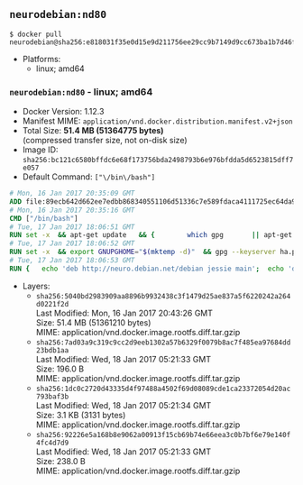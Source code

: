 ## `neurodebian:nd80`

```console
$ docker pull neurodebian@sha256:e818031f35e0d15e9d211756ee29cc9b7149d9cc673ba1b7d46f0bfa84e1c4cc
```

-	Platforms:
	-	linux; amd64

### `neurodebian:nd80` - linux; amd64

-	Docker Version: 1.12.3
-	Manifest MIME: `application/vnd.docker.distribution.manifest.v2+json`
-	Total Size: **51.4 MB (51364775 bytes)**  
	(compressed transfer size, not on-disk size)
-	Image ID: `sha256:bc121c6580bffdc6e68f173756bda2498793b6e976bfdda5d6523815dff7e057`
-	Default Command: `["\/bin\/bash"]`

```dockerfile
# Mon, 16 Jan 2017 20:35:09 GMT
ADD file:89ecb642d662ee7edbb868340551106d51336c7e589fdaca4111725ec64da957 in / 
# Mon, 16 Jan 2017 20:35:16 GMT
CMD ["/bin/bash"]
# Tue, 17 Jan 2017 18:06:51 GMT
RUN set -x 	&& apt-get update 	&& { 		which gpg 		|| apt-get install -y --no-install-recommends gnupg2 		|| apt-get install -y --no-install-recommends gnupg 	; } 	&& { 		gpg --version | grep -q '^gpg (GnuPG) 1\.' 		|| apt-get install -y --no-install-recommends dirmngr 	; } 	&& rm -rf /var/lib/apt/lists/*
# Tue, 17 Jan 2017 18:06:52 GMT
RUN set -x 	&& export GNUPGHOME="$(mktemp -d)" 	&& gpg --keyserver ha.pool.sks-keyservers.net --recv-keys DD95CC430502E37EF840ACEEA5D32F012649A5A9 	&& gpg --export DD95CC430502E37EF840ACEEA5D32F012649A5A9 > /etc/apt/trusted.gpg.d/neurodebian.gpg 	&& rm -r "$GNUPGHOME"
# Tue, 17 Jan 2017 18:06:53 GMT
RUN { 	echo 'deb http://neuro.debian.net/debian jessie main'; 	echo 'deb http://neuro.debian.net/debian data main'; 	echo '#deb-src http://neuro.debian.net/debian-devel jessie main'; } > /etc/apt/sources.list.d/neurodebian.sources.list
```

-	Layers:
	-	`sha256:5040bd2983909aa8896b9932438c3f1479d25ae837a5f6220242a264d0221f2d`  
		Last Modified: Mon, 16 Jan 2017 20:43:26 GMT  
		Size: 51.4 MB (51361210 bytes)  
		MIME: application/vnd.docker.image.rootfs.diff.tar.gzip
	-	`sha256:7ad03a9c319c9cc2d9eeb1302a57b6329f0079b8ac7f485ea97684dd23bdb1aa`  
		Last Modified: Wed, 18 Jan 2017 05:21:33 GMT  
		Size: 196.0 B  
		MIME: application/vnd.docker.image.rootfs.diff.tar.gzip
	-	`sha256:1dc0c2720d43335d4f97488a4502f69d08089cde1ca23372054d20ac793baf3b`  
		Last Modified: Wed, 18 Jan 2017 05:21:34 GMT  
		Size: 3.1 KB (3131 bytes)  
		MIME: application/vnd.docker.image.rootfs.diff.tar.gzip
	-	`sha256:92226e5a168b8e9062a00913f15cb69b74e66eea3c0b7bf6e79e140f4fc4d7d9`  
		Last Modified: Wed, 18 Jan 2017 05:21:33 GMT  
		Size: 238.0 B  
		MIME: application/vnd.docker.image.rootfs.diff.tar.gzip
